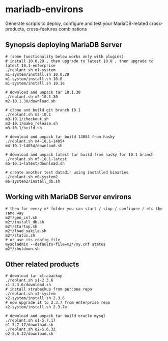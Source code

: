 # mariadb-environs
Generate scripts to deploy, configure and test your MariaDB-related cross-products, cross-features combinations

## Synopsis deploying MariaDB Server
```
# (some functionality below works only with plugins)
# install 10.0.29 , then upgrade to latest 10.0 , then upgrade to latest 10.1-enterprise
./replant.sh m1-system
m1-system/install.sh 10.0.29
m1-system/install.sh 10.0
m1-system/install.sh 10.1e

# download and unpack tar 10.1.30
./replant.sh m2-10.1.30
m2-10.1.30/download.sh

# clone and build git branch 10.1
./replant.sh m3-10.1
m3-10.1/checkout.sh
m3-10.1/make_release.sh
m3-10.1/build.sh

# download and unpack tar build 14054 from hasky
./replant.sh m4-10.1~14054
m4-10.1~14054/download.sh

# download and unpack latest tar build from hasky for 10.1 branch
./replant.sh m5-10.1~latest
m5-10.1~latest/download.sh

# create another test datadir using installed binaries
./replant.sh m6-system2
m6-system2/install_db.sh
```

## Working with MariaDB Server environs
```
# then for every m* folder you can start / stop / configure / etc the same way
m2*/gen_cnf.sh
m2*/install_db.sh
m2*/startup.sh
m2*/load_sakila.sh
m2*/status.sh
# or use its config file
mysqladmin --defaults-file=m2*/my.cnf status
m2*/shutdown.sh
```
## Other related products
```
# download tar xtrabackup
./replant.sh x1-2.3.6
x1-2.3.6/download.sh
# install xtrabackup from percona repo
./replant.sh x2-system
x2-system/install.sh 2.3.6
# now upgrade it to 2.3.7 from enterprise repo
x2-system/install.sh 2.3.7e

# download and unpack tar build oracle mysql
./replant.sh o1-5.7.17
o1-5.7.17/download.sh
./replant.sh o2-5.6.32
o2-5.6.32/download.sh
```
